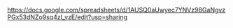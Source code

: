 

https://docs.google.com/spreadsheets/d/1AUSQ0aUwyec7YNVz98GaNgvzPGx53dNZo9sq4zI_vzE/edit?usp=sharing
